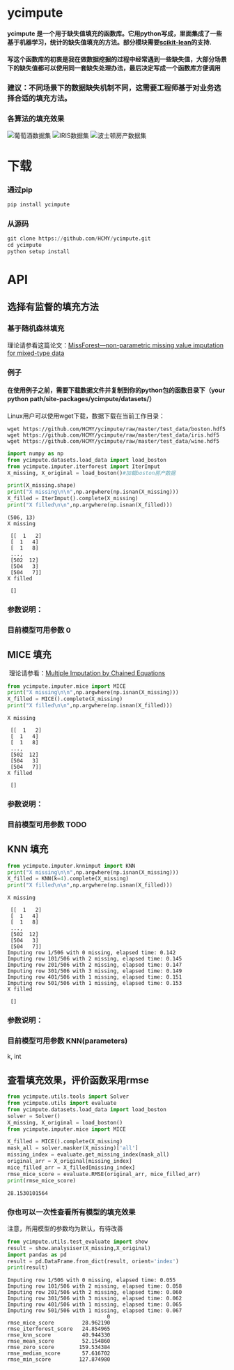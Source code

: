 
# ycimpute

 #### ycimpute 是一个用于缺失值填充的函数库。它用python写成，里面集成了一些基于机器学习，统计的缺失值填充的方法。部分模块需要[scikit-lean](http://scikit-learn.org/stable/)的支持.
 #### 写这个函数库的初衷是我在做数据挖掘的过程中经常遇到一些缺失值，大部分场景下的缺失值都可以使用同一套缺失处理办法，最后决定写成一个函数库方便调用
 ### 建议：不同场景下的数据缺失机制不同，这需要工程师基于对业务选择合适的填充方法。

### 各算法的填充效果
![葡萄酒数据集](https://github.com/HCMY/ycimpute/blob/master/img/WINE.svg)
![IRIS数据集](https://github.com/HCMY/ycimpute/blob/master/img/IRIS.svg)
![波士顿房产数据集](https://github.com/HCMY/ycimpute/blob/master/img/BOSTON.svg)
# 下载

### 通过pip


```python
pip install ycimpute
```



### 从源码


```python
git clone https://github.com/HCMY/ycimpute.git
cd ycimpute
python setup install
```

# API

## 选择有监督的填充方法

### 基于随机森林填充
理论请参看这篇论文：[MissForest—non-parametric missing value imputation for mixed-type data](https://academic.oup.com/bioinformatics/article/28/1/112/219101)

### 例子
#### 在使用例子之前，需要下载数据文件并复制到你的python包的函数目录下（your python path/site-packages/ycimpute/datasets/）
 Linux用户可以使用wget下载，数据下载在当前工作目录：
 ```
 wget https://github.com/HCMY/ycimpute/raw/master/test_data/boston.hdf5
 wget https://github.com/HCMY/ycimpute/raw/master/test_data/iris.hdf5
 wget https://github.com/HCMY/ycimpute/raw/master/test_data/wine.hdf5
 ```
 
```python
import numpy as np
from ycimpute.datasets.load_data import load_boston
from ycimpute.imputer.iterforest import IterImput
X_missing, X_original = load_boston()#加载boston房产数据

print(X_missing.shape)
print("X missing\n\n",np.argwhere(np.isnan(X_missing)))
X_filled = IterImput().complete(X_missing)
print("X filled\n\n",np.argwhere(np.isnan(X_filled)))

```

    (506, 13)
    X missing
    
     [[  1   2]
     [  1   4]
     [  1   8]
     ..., 
     [502  12]
     [504   3]
     [504   7]]
    X filled
    
     []


### 参数说明：
### 目前模型可用参数 0

## MICE 填充
  理论请参看：[Multiple Imputation by Chained Equations](https://www.ncbi.nlm.nih.gov/pmc/articles/PMC3074241/)


```python
from ycimpute.imputer.mice import MICE
print("X missing\n\n",np.argwhere(np.isnan(X_missing)))
X_filled = MICE().complete(X_missing)
print("X filled\n\n",np.argwhere(np.isnan(X_filled)))
```

    X missing
    
     [[  1   2]
     [  1   4]
     [  1   8]
     ..., 
     [502  12]
     [504   3]
     [504   7]]
    X filled
    
     []


### 参数说明：
### 目前模型可用参数 TODO

## KNN 填充


```python
from ycimpute.imputer.knnimput import KNN
print("X missing\n\n",np.argwhere(np.isnan(X_missing)))
X_filled = KNN(k=4).complete(X_missing)
print("X filled\n\n",np.argwhere(np.isnan(X_filled)))
```

    X missing
    
     [[  1   2]
     [  1   4]
     [  1   8]
     ..., 
     [502  12]
     [504   3]
     [504   7]]
    Imputing row 1/506 with 0 missing, elapsed time: 0.142
    Imputing row 101/506 with 2 missing, elapsed time: 0.145
    Imputing row 201/506 with 2 missing, elapsed time: 0.147
    Imputing row 301/506 with 3 missing, elapsed time: 0.149
    Imputing row 401/506 with 1 missing, elapsed time: 0.151
    Imputing row 501/506 with 1 missing, elapsed time: 0.153
    X filled
    
     []


### 参数说明：
### 目前模型可用参数 KNN(parameters)
k, int

## 查看填充效果，评价函数采用rmse


```python
from ycimpute.utils.tools import Solver
from ycimpute.utils import evaluate
from ycimpute.datasets.load_data import load_boston
solver = Solver()
X_missing, X_original = load_boston()
from ycimpute.imputer.mice import MICE

X_filled = MICE().complete(X_missing)
mask_all = solver.masker(X_missing)['all']
missing_index = evaluate.get_missing_index(mask_all)
original_arr = X_original[missing_index]
mice_filled_arr = X_filled[missing_index]
rmse_mice_score = evaluate.RMSE(original_arr, mice_filled_arr)
print(rmse_mice_score)

```

    28.1530101564


### 你也可以一次性查看所有模型的填充效果
注意，所用模型的参数均为默认，有待改善


```python
from ycimpute.utils.test_evaluate import show
result = show.analysiser(X_missing,X_original)
import pandas as pd
result = pd.DataFrame.from_dict(result, orient='index')
print(result)
```

    Imputing row 1/506 with 0 missing, elapsed time: 0.055
    Imputing row 101/506 with 2 missing, elapsed time: 0.058
    Imputing row 201/506 with 2 missing, elapsed time: 0.060
    Imputing row 301/506 with 3 missing, elapsed time: 0.062
    Imputing row 401/506 with 1 missing, elapsed time: 0.065
    Imputing row 501/506 with 1 missing, elapsed time: 0.067
                                    0
    rmse_mice_score         28.962190
    rmse_iterforest_score   24.854965
    rmse_knn_score          40.944330
    rmse_mean_score         52.154860
    rmse_zero_score        159.534384
    rmse_median_score       57.616702
    rmse_min_score         127.874980

